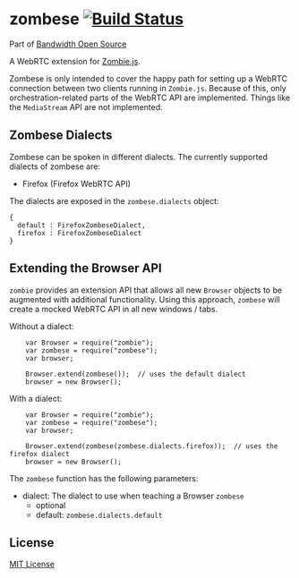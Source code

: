 zombese [![Build Status](https://travis-ci.org/bandwidthcom/zombese.svg?branch=master)](https://travis-ci.org/bandwidthcom/zombese)
=======
Part of [Bandwidth Open Source](http://bandwidth.com/?utm_medium=social&utm_source=github&utm_campaign=dtolb&utm_content=_)

A WebRTC extension for [Zombie.js](https://github.com/assaf/zombie).

Zombese is only intended to cover the happy path for setting up a WebRTC connection between two clients running in ```Zombie.js```. Because of this, only orchestration-related parts of the WebRTC API are implemented. Things like the ```MediaStream``` API are not implemented.

## Zombese Dialects

Zombese can be spoken in different dialects. The currently supported dialects of zombese are:

- Firefox (Firefox WebRTC API)

The dialects are exposed in the ```zombese.dialects``` object:
```
{
  default : FirefoxZombeseDialect,
  firefox : FirefoxZombeseDialect
}
```

## Extending the Browser API

`zombie` provides an extension API that allows all new `Browser`
objects to be augmented with additional functionality. Using this approach,
`zombese` will create a mocked WebRTC API in all new windows / tabs.

Without a dialect:

```
	var Browser = require("zombie");
	var zombese = require("zombese");
	var browser;
	
	Browser.extend(zombese());  // uses the default dialect
	browser = new Browser();
```

With a dialect:
```
	var Browser = require("zombie");
	var zombese = require("zombese");
	var browser;
	
	Browser.extend(zombese(zombese.dialects.firefox));  // uses the firefox dialect
	browser = new Browser();
```

The `zombese` function has the following parameters:

- dialect: The dialect to use when teaching a Browser `zombese`
  - optional
  - default: ```zombese.dialects.default```

## License
[MIT License](/LICENSE)
